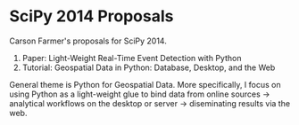 SciPy 2014 Proposals
===================

Carson Farmer's proposals for SciPy 2014.

1. Paper: Light-Weight Real-Time Event Detection with Python
2. Tutorial: Geospatial Data in Python: Database, Desktop, and the Web

General theme is Python for Geospatial Data. More specifically, I focus on using Python as a light-weight glue to bind data from online sources &rarr; analytical workflows on the desktop or server &rarr; diseminating results via the web.

